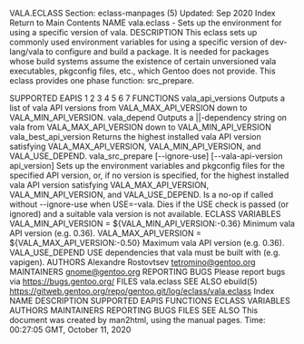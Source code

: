 VALA.ECLASS
Section: eclass-manpages (5)
Updated: Sep 2020
Index Return to Main Contents
NAME
vala.eclass - Sets up the environment for using a specific version of vala.
DESCRIPTION
This eclass sets up commonly used environment variables for using a specific version of dev-lang/vala to configure and build a package. It is needed for packages whose build systems assume the existence of certain unversioned vala executables, pkgconfig files, etc., which Gentoo does not provide.
This eclass provides one phase function: src_prepare.

SUPPORTED EAPIS
1 2 3 4 5 6 7
FUNCTIONS
vala_api_versions
Outputs a list of vala API versions from VALA_MAX_API_VERSION down to VALA_MIN_API_VERSION.
vala_depend
Outputs a ||-dependency string on vala from VALA_MAX_API_VERSION down to VALA_MIN_API_VERSION
vala_best_api_version
Returns the highest installed vala API version satisfying VALA_MAX_API_VERSION, VALA_MIN_API_VERSION, and VALA_USE_DEPEND.
vala_src_prepare [--ignore-use] [--vala-api-version api_version]
Sets up the environment variables and pkgconfig files for the specified API version, or, if no version is specified, for the highest installed vala API version satisfying VALA_MAX_API_VERSION, VALA_MIN_API_VERSION, and VALA_USE_DEPEND. Is a no-op if called without --ignore-use when USE=-vala. Dies if the USE check is passed (or ignored) and a suitable vala version is not available.
ECLASS VARIABLES
VALA_MIN_API_VERSION = ${VALA_MIN_API_VERSION:-0.36}
Minimum vala API version (e.g. 0.36).
VALA_MAX_API_VERSION = ${VALA_MAX_API_VERSION:-0.50}
Maximum vala API version (e.g. 0.36).
VALA_USE_DEPEND
USE dependencies that vala must be built with (e.g. vapigen).
AUTHORS
Alexandre Rostovtsev <tetromino@gentoo.org>
MAINTAINERS
gnome@gentoo.org
REPORTING BUGS
Please report bugs via https://bugs.gentoo.org/
FILES
vala.eclass
SEE ALSO
ebuild(5)
https://gitweb.gentoo.org/repo/gentoo.git/log/eclass/vala.eclass
Index
NAME
DESCRIPTION
SUPPORTED EAPIS
FUNCTIONS
ECLASS VARIABLES
AUTHORS
MAINTAINERS
REPORTING BUGS
FILES
SEE ALSO
This document was created by man2html, using the manual pages.
Time: 00:27:05 GMT, October 11, 2020